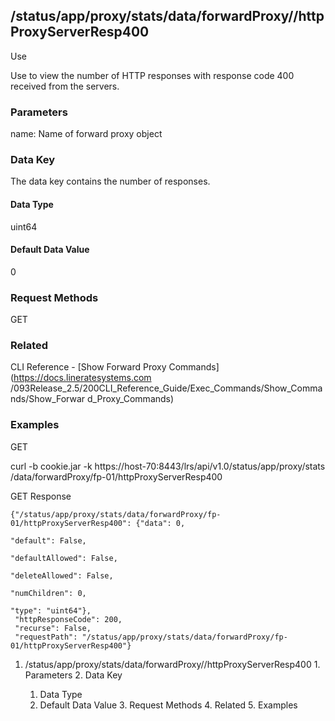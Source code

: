 ## /status/app/proxy/stats/data/forwardProxy/<name>/httpProxyServerResp400

Use

Use to view the number of HTTP responses with response code 400 received from
the servers.

### Parameters

name: Name of forward proxy object

### Data Key

The data key contains the number of responses.

#### Data Type

uint64

#### Default Data Value

0

### Request Methods

GET

### Related

CLI Reference - [Show Forward Proxy Commands](https://docs.lineratesystems.com
/093Release_2.5/200CLI_Reference_Guide/Exec_Commands/Show_Commands/Show_Forwar
d_Proxy_Commands)

### Examples

GET

curl -b cookie.jar -k https://host-70:8443/lrs/api/v1.0/status/app/proxy/stats
/data/forwardProxy/fp-01/httpProxyServerResp400

GET Response

    
    {"/status/app/proxy/stats/data/forwardProxy/fp-01/httpProxyServerResp400": {"data": 0,
                                                                                 "default": False,
                                                                                 "defaultAllowed": False,
                                                                                 "deleteAllowed": False,
                                                                                 "numChildren": 0,
                                                                                 "type": "uint64"},
     "httpResponseCode": 200,
     "recurse": False,
     "requestPath": "/status/app/proxy/stats/data/forwardProxy/fp-01/httpProxyServerResp400"}
    

  1. /status/app/proxy/stats/data/forwardProxy/<name>/httpProxyServerResp400
    1. Parameters
    2. Data Key
      1. Data Type
      2. Default Data Value
    3. Request Methods
    4. Related
    5. Examples

